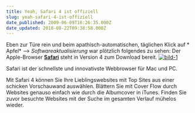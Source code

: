 ```yaml
---
title: Yeah, Safari 4 ist offiziell
slug: yeah-safari-4-ist-offiziell
date_published: 2009-06-09T16:26:35.000Z
date_updated: 2018-08-22T09:38:58.000Z
---
```


Eben zur Türe rein und beim apathisch-automatischen, täglichen Klick auf * Apfel* --> *Softwareaktualisierung* war plötzlich folgendes zu sehen: Der Apple-Browser **[Safari](http://www.apple.com/safari/)** steht in Version 4 zum Download bereit.
[![bild-1](//picdump.thafaker.de/2009/06/bild-1-267x300.jpg)](http://picdump.thafaker.de/2009/06/bild-1.jpg)

Safari ist der schnellste und innovativste Webbrowser für Mac und PC.

Mit Safari 4 können Sie Ihre Lieblingswebsites mit Top Sites aus einer schicken Vorschauwand auswählen. Blättern Sie mit Cover Flow durch Websites genauso einfach wie durch die Albumcover in iTunes. Finden Sie zuvor besuchte Websites mit der Suche im gesamten Verlauf mühelos wieder.
